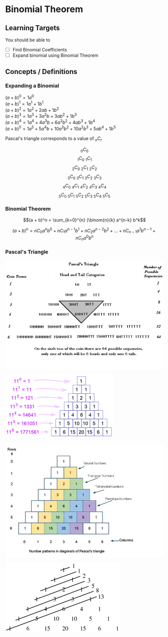 # Binomial Theorem

## Learning Targets

You should be able to
- [ ] Find Binomial Coefficients
- [ ] Expand binomial using Binomial Theorem

## Concepts / Definitions

### Expanding a Binomial

$(a + b)^0 = 1a^0$\
$(a + b)^1 = 1a^1 + 1b^1$\
$(a + b)^2 = 1a^2 + 2ab + 1b^2$\
$(a + b)^3 = 1a^3 + 3a^2b + 3ab^2 + 1b^3$\
$(a + b)^4 = 1a^4 + 4a^3b + 6a^2b^2 + 4ab^3 + 1b^4$\
$(a + b)^5 = 1a^5 + 5a^4b + 10a^3b^2 + 10a^2b^3 + 5ab^4 + 1b^5$

Pascal's triangle corresponds to a value of $_nC_r$

$$_0C_0$$
$$_1C_0\ _1C_1$$
$$_2C_0\ _2C_1\ _2C_2$$
$$_3C_0\ _3C_1\ _3C_2\ _3C_3$$
$$_4C_0\ _4C_1\ _4C_2\ _4C_3\ _4C_4$$
$$_5C_0\ _5C_1\ _5C_2\ _5C_3\ _5C_4\ _5C_5$$

### Binomial Theorem

$$(a + b)^n = \sum_{k=0}^{n} (\binom{n}{k} a^{n-k} b^k$$

$$(a + b)^n = nC_0 a^n b^0 + nC_1 a^{n-1} b^1 + nC_2 a^{n-2} b^2 + ... + nC_{n-1} a^1 b^{n-1} + nC_n a^0 b^n$$

### Pascal's Triangle

![Head and Tail Categories](assets/binomial_theorem_1.gif)

![Powers of Elevens](assets/binomial_theorem_2.gif)

![Number Patterns in diagonals](assets/binomial_theorem_3.jpg)

![Shallow Diagonals](assets/binomial_theorem_4.gif)

